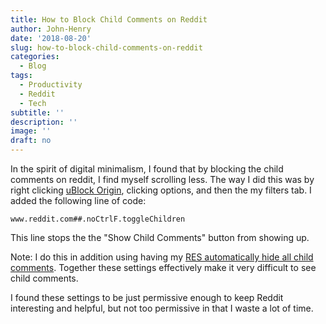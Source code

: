 ```yaml
---
title: How to Block Child Comments on Reddit
author: John-Henry
date: '2018-08-20'
slug: how-to-block-child-comments-on-reddit
categories:
  - Blog
tags:
  - Productivity
  - Reddit
  - Tech
subtitle: ''
description: ''
image: ''
draft: no
---
```




In the spirit of digital minimalism, I found that by blocking the child comments on reddit, I find myself scrolling less. The way I did this was by right clicking [uBlock Origin](https://chrome.google.com/webstore/detail/ublock-origin/cjpalhdlnbpafiamejdnhcphjbkeiagm), clicking options, and then the my filters tab. I added the following line of code:

> 
  `www.reddit.com##.noCtrlF.toggleChildren`
  
This line stops the the "Show Child Comments" button from showing up.

Note: I do this in addition using having my [RES automatically hide all child comments](https://www.reddit.com/r/Dashboard/#res:settings/hideChildComments). Together these settings effectively make it very difficult to see child comments.

I found these settings to be just permissive enough to keep Reddit interesting and helpful, but not too permissive in that I waste a lot of time.